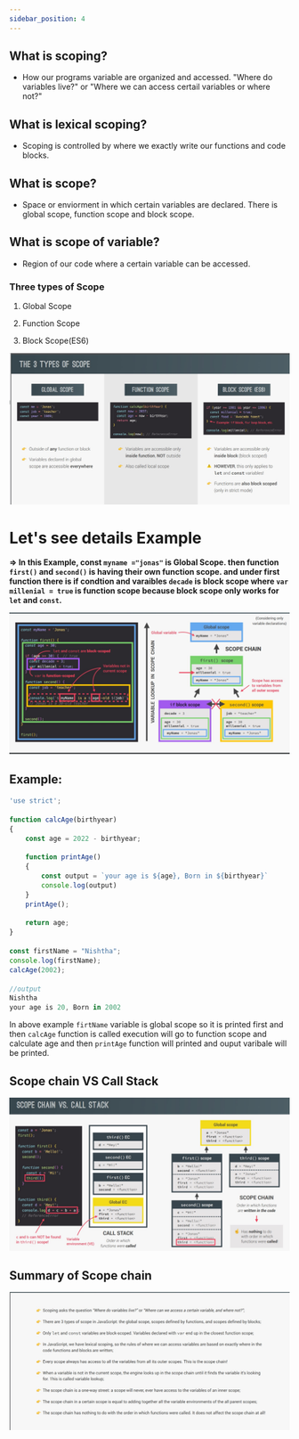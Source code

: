 ```yaml
---
sidebar_position: 4
---
```


## What is scoping?

- How our programs variable are organized and accessed. "Where do variables live?" or "Where we can access certail variables or where not?"


## What is lexical scoping?

- Scoping is controlled by where we exactly write our functions and code blocks.


## What is scope?

- Space or enviorment in which certain variables are declared. There is global scope, function scope and block scope.

## What is scope of variable?

- Region of our code where a certain variable can be accessed.


### Three types of Scope

1) Global Scope

2) Function Scope

3) Block Scope(ES6)

![scope](./scope.jpg)


<h1>Let's see details Example</h1>

**=> In this Example, const `myname ="jonas"` is Global Scope.
then function `first()` and `second()` is having their own function scope.
and under first function there is if condtion and varaibles `decade` is block scope where `var millenial = true` is function scope because block scope only works for `let` and `const`.**

![image](./detail%20example.jpg)


## Example:


```Javascript
'use strict';

function calcAge(birthyear)
{
    const age = 2022 - birthyear;

    function printAge()
    {
        const output = `your age is ${age}, Born in ${birthyear}`
        console.log(output)
    }
    printAge();

    return age;
}

const firstName = "Nishtha";
console.log(firstName);
calcAge(2002);

//output
Nishtha
your age is 20, Born in 2002
```

In above example `firtName` variable is global scope so it is printed first and then `calcAge` function is called execution will go to function scope and calculate age and then `printAge` function will printed and ouput varibale will be printed.


## Scope chain VS Call Stack

![diff](./diff.jpg)

## Summary of Scope chain

![summary](./summary.jpg)




